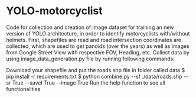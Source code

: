# YOLO-motorcyclist
Code for collection and creation of image dataset for training an new version of YOLO architecture, in order to identify motorcyclists with/without helmets.
First, shapefiles are read and road intersection coordinates are collected, which are used to get panoids (over the years) as well as images from Google Street View with respective FOV, Heading, etc.
Collect data by using image_data_generation.py file by running following commands:

Download your shapefile and put the roads.shp file in folder called data
$ pip install -r requirements.txt
$ python combine.py --sf ./data/roads.shp --sr True --saveI True --image True
Run the help function to see all functionalities

